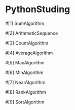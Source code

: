# PythonStuding

#[1] SumAlgorithm

#[2] ArithmeticSequence

#[3] CountAlgorithm

#[4] AverageAlgorithm

#[5] MaxAlgorithm

#[6] MinAlgorithm

#[7] NearAlgorithm

#[8] RankAlgorithm

#[9] SortAlgorithm


